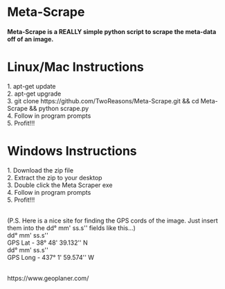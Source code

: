 # Meta-Scrape

<h4>Meta-Scrape is a REALLY simple python script to scrape the meta-data off of an image.</h4>

<h1>Linux/Mac Instructions</h1>
<p>
1. apt-get update<br>
2. apt-get upgrade<br>
3. git clone https://github.com/TwoReasons/Meta-Scrape.git && cd Meta-Scrape && python scrape.py<br>
4. Follow in program prompts<br>
5. Profit!!!<br>
  
<h1>Windows Instructions</h1>
<p>
1. Download the zip file<br>
2. Extract the zip to your desktop<br>
3. Double click the Meta Scraper exe<br>
4. Follow in program prompts<br>
5. Profit!!!<br>
<br>
  
  (P.S. Here is a nice site for finding the GPS cords of the image. Just insert them into the dd° mm' ss.s'' fields like this...)<br>
          dd° mm' ss.s''<br>
GPS Lat - 38° 48' 39.132'' N<br>
           dd° mm' ss.s''<br>
GPS Long - 437° 1' 59.574'' W<br>

<br>
https://www.geoplaner.com/


</p>

